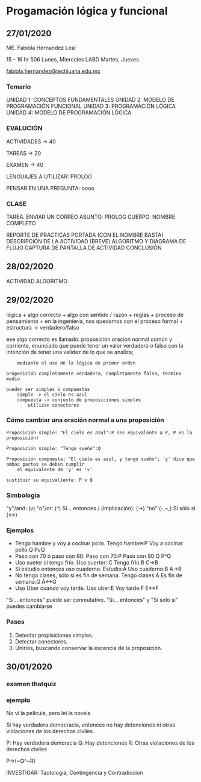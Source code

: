 # Progamación lógica y funcional
## 27/01/2020
ME. Fabiola Hernandez Leal

15 - 16 hr	506		Lunes, Miercoles
			LABD	Martes, Jueves
			
fabiola.hernandez@tectijuana.edu.mx

### Temario
UNIDAD 1: CONCEPTOS FUNDAMENTALES
UNIDAD 2: MODELO DE PROGRAMACIÓN FUNCIONAL
UNIDAD 3: PROGRAMACIÓN LÓGICA
UNIDAD 4: MODELO DE PROGRAMACIÓN LÓGICA

### EVALUCIÓN
ACTIVIDADES 		\-\>	40

TAREAS			\-\>	20

EXAMEN			\-\>	40
	
LENGUAJES A UTILIZAR: PROLOG

PENSAR EN UNA PREGUNTA: oooo

### CLASE
TAREA: ENVIAR UN CORREO 
	ASUNTO: 
		PROLOG
	CUERPO: 
		NOMBRE COMPLETO
		
REPORTE DE PRÁCTICAS
	PORTADA (CON EL NOMBRE BASTA)
	DESCRIPCIÓN DE LA ACTIVIDAD (BREVE)
	ALGORITMO Y DIAGRAMA DE FLUJO
	CAPTURA DE PANTALLA DE ACTIVIDAD
	CONCLUSIÓN
	
## 28/02/2020
ACTIVIDAD ALGORITMO

## 29/02/2020

lógica
	+ algo correcto
	+ algo con sentido / razón
	+ reglas
	+ proceso de pensamiento
	+ en la ingeniería, nos quedamos con el proceso formal
		+ estructura \-\> verdadero/falso
		
ese algo correcto es llamado: proposición
	oración normal común y corriente, enunciado que puede tener un valor verdadero o falso
		con la intención de tener una validez de lo que se analiza;

		mediante el uso de la lógica de primer orden
		
	proposición completamente verdadera, completamente falsa, termino medio
		
	pueden ser simples o compuestas
		simple -> el cielo es azul
		compuesta -> conjunto de proposiciones simples
			utilizan conectores
	
### Cómo cambiar una oración normal a una proposición
	Proposición simple: "El cielo es azul":P (es equivalente a P, P es la preposición)
	
	Proposición simple: "Tengo sueño":Q
	
	Proposición compuesta: "El cielo es azul, y tengo sueño"; 'y' dice que  ambas partes se deben cumplir
		el equivalente de 'y' es 'v'
	
	sustituir su equivaliente: P v Q
	
### Simbología
"y"/and:							(v)
"o"/or:								(^)
Si... entonces / (implicación): 				(\-\>)
"no"								(\-,~,)
Sí sólo si							(<\-\>)
	
### Ejemplos
+ Tengo hambre y voy a cocinar pollo.
	Tengo hambre:P
	Voy a cocinar pollo:Q
	PvQ
+ Paso con 70 ó paso con 90.
	Paso con 70:P
	Paso con 90:Q
	P^Q
+ Uso sueter si tengo frío.
	Uso suerter: C
	Tengo frío:B
	C->B
+ Si estudio entonces uso cuaderno.
	Estudio:A
	Uso cuaderno:B
	A->B
+ No tengo clases, sólo si es fin de semana.
	Tengo clases:A
	Es fin de semana:G
	Ã<->G
+ Uso Uber cuando voy tarde.
	Uso uber:E
	Voy tarde:F
	E<->F
	
"Si... entonces" puede ser conmutativo.
"Si... entonces" y "Si sólo sí" puedes cambiarse

### Pasos
1. Detectar propisiciones simples.
2. Detectar conectores.
3. Unirlos, buscando conservar la escencia de la proposición.

## 30/01/2020
### examen thatquiz
### ejemplo
No vi la pelicula, pero lei la novela

Si hay verdadera democracia, entonces no hay detenciones ni otras violaciones de los derechos civiles.

P: Hay verdadera demcracia
Q: Hay detenciones
R: Otras violaciones de los derechos civiles

P\-\>(~Q^~R)

INVESTIGAR:
Tautologia, Contingencia y Contradiccion
